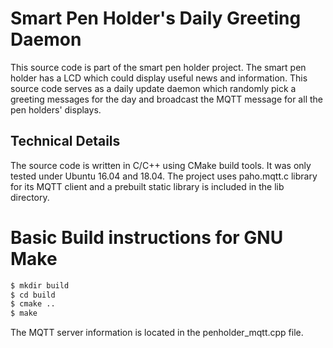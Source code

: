 # Smart Pen Holder's Daily Greeting Daemon

This source code is part of the smart pen holder project.  The smart pen holder has a LCD which could display useful news and information.  This source code serves as a daily update daemon which randomly pick a greeting messages for the day and broadcast the MQTT message for all the pen holders' displays.

## Technical Details

The source code is written in C/C++ using CMake build tools.  It was only tested under Ubuntu 16.04 and 18.04.  The project uses paho.mqtt.c library for its MQTT client and a prebuilt static library is included in the lib directory.

# Basic Build instructions for GNU Make
```sh
$ mkdir build
$ cd build
$ cmake ..
$ make
```

The MQTT server information is located in the penholder_mqtt.cpp file.  

